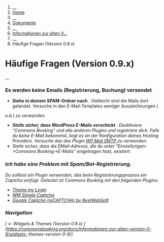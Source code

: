   1. __
  2. [ Home  ](https://commonsbooking.org/)
  3. __
  4. [ Dokumente  ](https://commonsbooking.org/dokumentation/)
  5. __
  6. [ Informationen zur alten V...  ](https://commonsbooking.org/docs/informationen-zur-alten-version-0-9/)
  7. __
  8. Häufige Fragen (Version 0.9.x) 

#  Häufige Fragen (Version 0.9.x)

__

###  **Es werden keine Emails (Registrierung, Buchung) versendet**

  * **Siehe in deinem SPAM-Ordner nach** . Vielleicht sind die Mails dort gelandet. Versuche in den E-Mail-Templates weniger Auszeichnungen (   
<em>  
o.ä.) zu verwenden.

  * **Stelle sicher, dass WordPress E-Mails verschickt** . Deaktiviere “Commons Booking” und alle anderen Plugins und registriere dich. Falls du keine E-Mail bekommst, liegt es an der Konfiguration deines Hosting Providers. Versuche das das Plugin [ WP Mail SMTP ](https://wordpress.org/plugins/wp-mail-smtp/) zu verwenden. 
  * Stelle sicher, dass die EMail-Adresse, die du unter “Einstellungen->Commons Booking->E-Mails” eingetragen hast, existiert. 

###  **Ich habe eine Problem mit Spam/Bot-Registrierung.**

Du solltest ein Plugin verwenden, das beim Registrierungsprozess ein Captcha
einfügt. Getestet ist Commons Booking mit den folgenden Plugins:

  * [ Theme my Login ](https://de.wordpress.org/plugins/theme-my-login/)
  * [ WM Simple Captcha ](https://srd.wordpress.org/plugins/wm-simple-captcha/)
  * [ Google Captcha (reCAPTCHA) by BestWebSoft ](https://wordpress.org/plugins/google-captcha/)

###  Navigation

[ ← Widgets & Themes (Version 0.9.x)
](https://commonsbooking.org/docs/informationen-zur-alten-version-0-9/widgets-
themes-version-0-9/)

